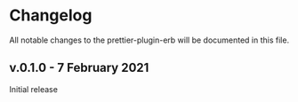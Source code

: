 # Changelog

All notable changes to the prettier-plugin-erb will be documented in this file.

## v.0.1.0 - 7 February 2021

Initial release
